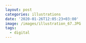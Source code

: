 ```yaml
---
layout: post
categories: illustrations
date: '2020-01-26T12:05:23+03:00'
image: /images/illustration_67.JPG
tags:
  - digital
---
```

